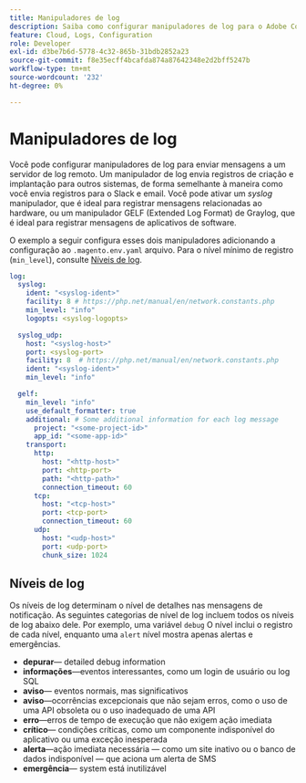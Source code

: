 ```yaml
---
title: Manipuladores de log
description: Saiba como configurar manipuladores de log para o Adobe Commerce na infraestrutura da nuvem.
feature: Cloud, Logs, Configuration
role: Developer
exl-id: d3be7b6d-5778-4c32-865b-31bdb2852a23
source-git-commit: f8e35ecff4bcafda874a87642348e2d2bff5247b
workflow-type: tm+mt
source-wordcount: '232'
ht-degree: 0%

---
```


# Manipuladores de log

Você pode configurar manipuladores de log para enviar mensagens a um servidor de log remoto. Um manipulador de log envia registros de criação e implantação para outros sistemas, de forma semelhante à maneira como você envia registros para o Slack e email. Você pode ativar um _syslog_ manipulador, que é ideal para registrar mensagens relacionadas ao hardware, ou um manipulador GELF (Extended Log Format) de Graylog, que é ideal para registrar mensagens de aplicativos de software.

O exemplo a seguir configura esses dois manipuladores adicionando a configuração ao `.magento.env.yaml` arquivo. Para o nível mínimo de registro (`min_level`), consulte [Níveis de log](#log-levels).

```yaml
log:
  syslog:
    ident: "<syslog-ident>"
    facility: 8 # https://php.net/manual/en/network.constants.php
    min_level: "info"
    logopts: <syslog-logopts>

  syslog_udp:
    host: "<syslog-host>"
    port: <syslog-port>
    facility: 8  # https://php.net/manual/en/network.constants.php
    ident: "<syslog-ident>"
    min_level: "info"

  gelf:
    min_level: "info"
    use_default_formatter: true
    additional: # Some additional information for each log message
      project: "<some-project-id>"
      app_id: "<some-app-id>"
    transport:
      http:
        host: "<http-host>"
        port: <http-port>
        path: "<http-path>"
        connection_timeout: 60
      tcp:
        host: "<tcp-host>"
        port: <tcp-port>
        connection_timeout: 60
      udp:
        host: "<udp-host>"
        port: <udp-port>
        chunk_size: 1024
```

## Níveis de log

Os níveis de log determinam o nível de detalhes nas mensagens de notificação. As seguintes categorias de nível de log incluem todos os níveis de log abaixo dele. Por exemplo, uma variável `debug` O nível inclui o registro de cada nível, enquanto uma `alert` nível mostra apenas alertas e emergências.

- **depurar**— detailed debug information
- **informações**—eventos interessantes, como um login de usuário ou log SQL
- **aviso**— eventos normais, mas significativos
- **aviso**—ocorrências excepcionais que não sejam erros, como o uso de uma API obsoleta ou o uso inadequado de uma API
- **erro**—erros de tempo de execução que não exigem ação imediata
- **crítico**— condições críticas, como um componente indisponível do aplicativo ou uma exceção inesperada
- **alerta**—ação imediata necessária — como um site inativo ou o banco de dados indisponível — que aciona um alerta de SMS
- **emergência**— system está inutilizável
